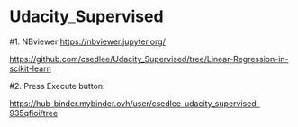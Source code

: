 # Udacity_Supervised

#1. NBviewer
  https://nbviewer.jupyter.org/
  
  https://github.com/csedlee/Udacity_Supervised/tree/Linear-Regression-in-scikit-learn
  
#2. Press Execute button:

  https://hub-binder.mybinder.ovh/user/csedlee-udacity_supervised-935qfioi/tree
  
  
  
   
  
